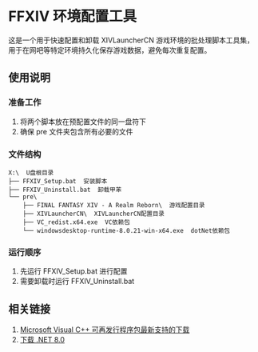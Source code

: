 # FFXIV 环境配置工具

这是一个用于快速配置和卸载 XIVLauncherCN 游戏环境的批处理脚本工具集，用于在网吧等特定环境持久化保存游戏数据，避免每次重复配置。

## 使用说明

### 准备工作

1. 将两个脚本放在预配置文件的同一盘符下
2. 确保 pre 文件夹包含所有必要的文件

### 文件结构
```text
X:\  U盘根目录
├── FFXIV_Setup.bat  安装脚本
├── FFXIV_Uninstall.bat  卸载甲苯
└── pre\
    ├── FINAL FANTASY XIV - A Realm Reborn\  游戏配置目录
    ├── XIVLauncherCN\  XIVLauncherCN配置目录
    ├── VC_redist.x64.exe  VC依赖包
    └── windowsdesktop-runtime-8.0.21-win-x64.exe  dotNet依赖包
```

### 运行顺序

1. 先运行 FFXIV_Setup.bat 进行配置
2. 需要卸载时运行 FFXIV_Uninstall.bat

## 相关链接

1. [Microsoft Visual C++ 可再发行程序包最新支持的下载](https://learn.microsoft.com/zh-cn/cpp/windows/latest-supported-vc-redist?view=msvc-170)
2. [下载 .NET 8.0](https://dotnet.microsoft.com/zh-cn/download/dotnet/8.0)
